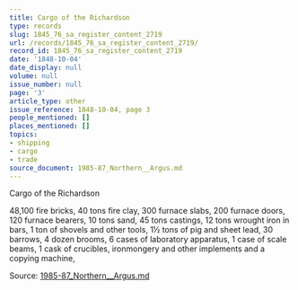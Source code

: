 ```yaml
---
title: Cargo of the Richardson
type: records
slug: 1845_76_sa_register_content_2719
url: /records/1845_76_sa_register_content_2719/
record_id: 1845_76_sa_register_content_2719
date: '1848-10-04'
date_display: null
volume: null
issue_number: null
page: '3'
article_type: other
issue_reference: 1848-10-04, page 3
people_mentioned: []
places_mentioned: []
topics:
- shipping
- cargo
- trade
source_document: 1985-87_Northern__Argus.md
---
```


Cargo of the Richardson

48,100 fire bricks, 40 tons fire clay, 300 furnace slabs, 200 furnace doors, 120 furnace bearers, 10 tons sand, 45 tons castings, 12 tons wrought iron in bars, 1 ton of shovels and other tools, 1½ tons of pig and sheet lead, 30 barrows, 4 dozen brooms, 6 cases of laboratory apparatus, 1 case of scale beams, 1 cask of crucibles, ironmongery and other implements and a copying machine,

Source: [1985-87_Northern__Argus.md](/downloads/markdown/1985-87_Northern__Argus.md)

